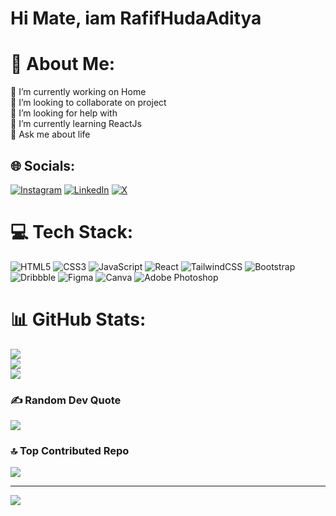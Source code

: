 # Hi Mate, iam RafifHudaAditya
# 💫 About Me:
🔭 I’m currently working on Home<br>👯 I’m looking to collaborate on project<br>🤝 I’m looking for help with<br>🌱 I’m currently learning ReactJs<br>💬 Ask me about life


## 🌐 Socials:
[![Instagram](https://img.shields.io/badge/Instagram-%23E4405F.svg?logo=Instagram&logoColor=white)](https://instagram.com/brohud__________) [![LinkedIn](https://img.shields.io/badge/LinkedIn-%230077B5.svg?logo=linkedin&logoColor=white)](https://linkedin.com/in/hudaAditya) [![X](https://img.shields.io/badge/X-black.svg?logo=X&logoColor=white)](https://x.com/eyobrohud) 

# 💻 Tech Stack:
![HTML5](https://img.shields.io/badge/html5-%23E34F26.svg?style=flat&logo=html5&logoColor=white) ![CSS3](https://img.shields.io/badge/css3-%231572B6.svg?style=flat&logo=css3&logoColor=white) ![JavaScript](https://img.shields.io/badge/javascript-%23323330.svg?style=flat&logo=javascript&logoColor=%23F7DF1E) ![React](https://img.shields.io/badge/react-%2320232a.svg?style=flat&logo=react&logoColor=%2361DAFB) ![TailwindCSS](https://img.shields.io/badge/tailwindcss-%2338B2AC.svg?style=flat&logo=tailwind-css&logoColor=white) ![Bootstrap](https://img.shields.io/badge/bootstrap-%238511FA.svg?style=flat&logo=bootstrap&logoColor=white) ![Dribbble](https://img.shields.io/badge/Dribbble-EA4C89?style=flat&logo=dribbble&logoColor=white) ![Figma](https://img.shields.io/badge/figma-%23F24E1E.svg?style=flat&logo=figma&logoColor=white) ![Canva](https://img.shields.io/badge/Canva-%2300C4CC.svg?style=flat&logo=Canva&logoColor=white) ![Adobe Photoshop](https://img.shields.io/badge/adobe%20photoshop-%2331A8FF.svg?style=flat&logo=adobe%20photoshop&logoColor=white)
# 📊 GitHub Stats:
![](https://github-readme-stats.vercel.app/api?username=hudarafif&theme=synthwave&hide_border=false&include_all_commits=true&count_private=true)<br/>
![](https://github-readme-streak-stats.herokuapp.com/?user=hudarafif&theme=synthwave&hide_border=false)<br/>
![](https://github-readme-stats.vercel.app/api/top-langs/?username=hudarafif&theme=synthwave&hide_border=false&include_all_commits=true&count_private=true&layout=compact)

### ✍️ Random Dev Quote
![](https://quotes-github-readme.vercel.app/api?type=horizontal&theme=radical)

### 🔝 Top Contributed Repo
![](https://github-contributor-stats.vercel.app/api?username=hudarafif&limit=5&theme=tokyonight&combine_all_yearly_contributions=true)

---
[![](https://visitcount.itsvg.in/api?id=hudarafif&icon=4&color=11)](https://visitcount.itsvg.in)

<!-- Proudly created with GPRM ( https://gprm.itsvg.in ) -->
